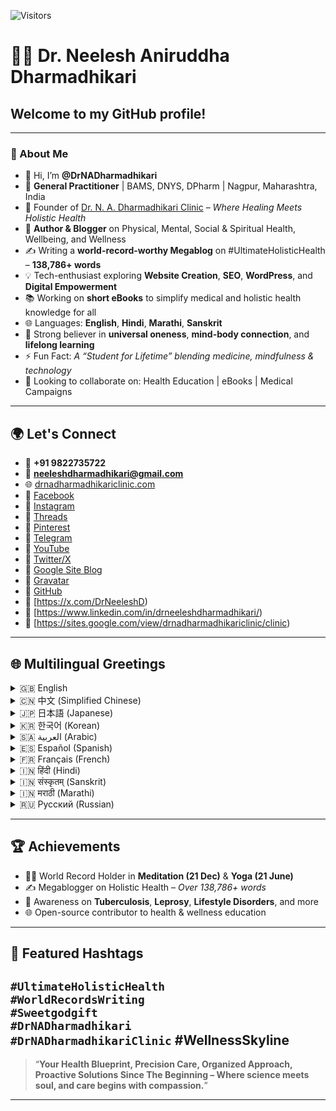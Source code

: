 ![Visitors](https://komarev.com/ghpvc/?username=DrNADharmadhikari)

# 👨‍⚕️ Dr. Neelesh Aniruddha Dharmadhikari

## Welcome to my GitHub profile!

---

### 🌟 About Me

- 👋 Hi, I’m **@DrNADharmadhikari**
- 🌱 **General Practitioner** | BAMS, DNYS, DPharm | Nagpur, Maharashtra, India
- 🏥 Founder of [Dr. N. A. Dharmadhikari Clinic](https://drnadharmadhikariclinic.com) – *Where Healing Meets Holistic Health*
- 📘 **Author & Blogger** on Physical, Mental, Social & Spiritual Health, Wellbeing, and Wellness
- ✍️ Writing a **world-record-worthy Megablog** on #UltimateHolisticHealth – **138,786+ words**
- 💡 Tech-enthusiast exploring **Website Creation**, **SEO**, **WordPress**, and **Digital Empowerment**
- 📚 Working on **short eBooks** to simplify medical and holistic health knowledge for all
- 🌐 Languages: **English**, **Hindi**, **Marathi**, **Sanskrit**
- 🙏 Strong believer in **universal oneness**, **mind-body connection**, and **lifelong learning**
- ⚡ Fun Fact: *A “Student for Lifetime” blending medicine, mindfulness & technology*
- 💞️ Looking to collaborate on: Health Education | eBooks | Medical Campaigns

---

## 🌍 Let's Connect

- 📱 **+91 9822735722**
- 📧 **neeleshdharmadhikari@gmail.com**
- 🌐 [drnadharmadhikariclinic.com](https://drnadharmadhikariclinic.com)
- 🔗 [Facebook](https://www.facebook.com/Dr.Dharmadhikari)
- 🔗 [Instagram](https://www.instagram.com/dr.dharmadhikari/)
- 🔗 [Threads](https://www.threads.net/@dr.dharmadhikari)
- 🔗 [Pinterest](https://www.pinterest.com/drnadharmadhikari/)
- 🔗 [Telegram](https://t.me/DrNADharmadhikari)
- 🔗 [YouTube](https://www.youtube.com/@NeeleshDharmadhikari)
- 🔗 [Twitter/X](https://x.com/DrNeeleshD)
- 🔗 [Google Site Blog](https://sites.google.com/view/drnadharmadhikariclinic/health-fitness-blogs)
- 🔗 [Gravatar](https://en.gravatar.com/neeleshdharmadhikari)
- 🔗 [GitHub](https://github.com/DrNADharmadhikari)
- 🔗 [https://x.com/DrNeeleshD)
- 🔗 [https://www.linkedin.com/in/drneeleshdharmadhikari/)
- 🔗 [https://sites.google.com/view/drnadharmadhikariclinic/clinic)
---

## 🌐 Multilingual Greetings

<details>
<summary>🇬🇧 English</summary>

**Welcome to my GitHub Profile!**  
I'm @DrNADharmadhikari, General Practitioner from Nagpur, India. Let's spread health and healing across the globe!  
</details>

<details>
<summary>🇨🇳 中文 (Simplified Chinese)</summary>

**欢迎来到我的 GitHub 个人主页！**  
我是来自印度马哈拉施特拉邦那格浦尔的全科医生 @DrNADharmadhikari。我们一起传播健康与疗愈！
</details>

<details>
<summary>🇯🇵 日本語 (Japanese)</summary>

**私の GitHub プロフィールへようこそ！**  
インドのナグプール出身の総合診療医 @DrNADharmadhikari です。共に健康と癒しを広めましょう！
</details>

<details>
<summary>🇰🇷 한국어 (Korean)</summary>

**제 GitHub 프로필에 오신 것을 환영합니다!**  
저는 인도 나그푸르의 일반의사 @DrNADharmadhikari 입니다. 건강과 치유를 세계에 전합시다!
</details>

<details>
<summary>🇸🇦 العربية (Arabic)</summary>

**مرحبًا بكم في ملفي الشخصي على GitHub!**  
أنا @DrNADharmadhikari، طبيب عام من ناجبور، الهند. دعونا ننشر الصحة والشفاء للعالم!
</details>

<details>
<summary>🇪🇸 Español (Spanish)</summary>

**¡Bienvenido a mi perfil de GitHub!**  
Soy @DrNADharmadhikari, médico general de Nagpur, India. ¡Compartamos salud y sanación al mundo!
</details>

<details>
<summary>🇫🇷 Français (French)</summary>

**Bienvenue sur mon profil GitHub !**  
Je suis @DrNADharmadhikari, médecin généraliste à Nagpur, Inde. Diffusons ensemble la santé et le bien-être.
</details>

<details>
<summary>🇮🇳 हिंदी (Hindi)</summary>

**मेरे GitHub प्रोफ़ाइल में आपका स्वागत है!**  
मैं @DrNADharmadhikari, नागपुर, भारत का एक सामान्य चिकित्सक हूँ। आइए हम स्वास्थ्य और उपचार को फैलाएं।
</details>

<details>
<summary>🇮🇳 संस्कृतम् (Sanskrit)</summary>

**मम GitHub प्रोफाइल् मध्ये स्वागतम्!**  
अहं @DrNADharmadhikari, नागपुरे स्थितः सामान्यचिकित्सकः अस्मि। आरोग्यं च आरोग्यदायिनीं च वयं प्रचारयाम।
</details>

<details>
<summary>🇮🇳 मराठी (Marathi)</summary>

**माझ्या GitHub प्रोफाइलमध्ये आपले स्वागत आहे!**  
मी @DrNADharmadhikari, नागपूर येथील सामान्य चिकित्सक आहे. चला, आरोग्याचा प्रसार करूया!
</details>

<details>
<summary>🇷🇺 Русский (Russian)</summary>

**Добро пожаловать в мой профиль на GitHub!**  
Я @DrNADharmadhikari, врач общей практики из Нагпура, Индия.  
> **Этот проект создан для здоровья и благополучия людей во всем мире.**
</details>

---

## 🏆 Achievements

- 🧘‍♂️ World Record Holder in **Meditation (21 Dec)** & **Yoga (21 June)**
- ✍️ Megablogger on Holistic Health – *Over 138,786+ words*
- 📣 Awareness on **Tuberculosis**, **Leprosy**, **Lifestyle Disorders**, and more
- 🌐 Open-source contributor to health & wellness education

---

## 🔖 Featured Hashtags

`#UltimateHolisticHealth`  
`#WorldRecordsWriting`  
`#Sweetgodgift`  
`#DrNADharmadhikari`  
`#DrNADharmadhikariClinic`
 #WellnessSkyline
---

> “**Your Health Blueprint, Precision Care, Organized Approach, Proactive Solutions Since The Beginning – Where science meets soul, and care begins with compassion.**”

---
